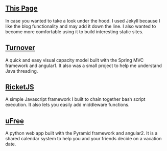 ## [This Page](https://github.com/Mac-lp3/personal-site)
In case you wanted to take a look under the hood. I used Jekyll because I like
the blog functionality and may add it down the line. I also wanted to become
more comfortable using it to build interesting static sites.

## [Turnover](https://github.com/Mac-lp3/turnover)
A quick and easy visual capacity model built with the Spring MVC framework and
angular1. It also was a small project to help me understand Java threading.

## [RicketJS](https://github.com/Mac-lp3/ricketjs)
A simple Javascript framework I built to chain together bash script execution.
It also lets you easily add middleware functions.

## [uFree](https://github.com/Mac-lp3/ufree)
A python web app built with the Pyramid framework and angular2. It is a shared
calendar system to help you and your friends decide on a vacation date.
